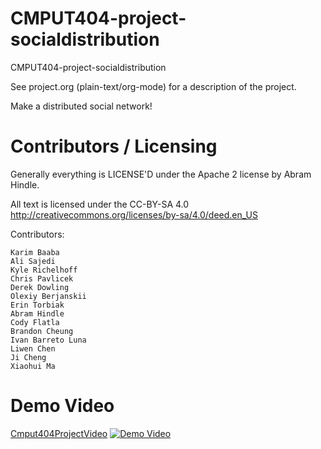 CMPUT404-project-socialdistribution
===================================

CMPUT404-project-socialdistribution

See project.org (plain-text/org-mode) for a description of the project.

Make a distributed social network!

Contributors / Licensing
========================

Generally everything is LICENSE'D under the Apache 2 license by Abram Hindle.

All text is licensed under the CC-BY-SA 4.0 http://creativecommons.org/licenses/by-sa/4.0/deed.en_US

Contributors:

    Karim Baaba
    Ali Sajedi
    Kyle Richelhoff
    Chris Pavlicek
    Derek Dowling
    Olexiy Berjanskii
    Erin Torbiak
    Abram Hindle
    Cody Flatla
    Brandon Cheung
    Ivan Barreto Luna
    Liwen Chen
    Ji Cheng
    Xiaohui Ma

Demo Video
==========
[Cmput404ProjectVideo](https://archive.org/embed/Cmput404Project)
[![Demo Video](CMPUT404-project-socialdistribution/img/DemoVideoScreenshot.png)](https://archive.org/embed/Cmput404Project)

